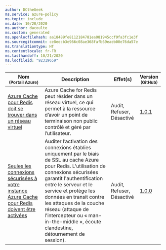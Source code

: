 ```yaml
---
author: DCtheGeek
ms.service: azure-policy
ms.topic: include
ms.date: 10/20/2020
ms.author: dacoulte
ms.custom: generated
ms.openlocfilehash: aa18489fe8112184781ea081945ccf9fa3fc1e3f
ms.sourcegitcommit: ce8eecb3e966c08ae368fafb69eaeb00e76da57e
ms.translationtype: HT
ms.contentlocale: fr-FR
ms.lasthandoff: 10/21/2020
ms.locfileid: "92319659"
---
```

|Nom<br /><sub>(Portail Azure)</sub> |Description |Effet(s) |Version<br /><sub>(GitHub)</sub> |
|---|---|---|---|
|[Azure Cache pour Redis doit se trouver dans un réseau virtuel](https://portal.azure.com/#blade/Microsoft_Azure_Policy/PolicyDetailBlade/definitionId/%2Fproviders%2FMicrosoft.Authorization%2FpolicyDefinitions%2F7d092e0a-7acd-40d2-a975-dca21cae48c4) |Azure Cache for Redis peut résider dans un réseau virtuel, ce qui permet à la ressource d’avoir un point de terminaison non public contrôlé et géré par l’utilisateur. |Audit, Refuser, Désactivé |[1.0.1](https://github.com/Azure/azure-policy/blob/master/built-in-policies/policyDefinitions/Cache/RedisCache_CacheInVnet_Audit.json) |
|[Seules les connexions sécurisées à votre instance Azure Cache pour Redis doivent être activées](https://portal.azure.com/#blade/Microsoft_Azure_Policy/PolicyDetailBlade/definitionId/%2Fproviders%2FMicrosoft.Authorization%2FpolicyDefinitions%2F22bee202-a82f-4305-9a2a-6d7f44d4dedb) |Auditer l’activation des connexions établies uniquement par le biais de SSL au cache Azure pour Redis. L'utilisation de connexions sécurisées garantit l'authentification entre le serveur et le service et protège les données en transit contre les attaques de la couche réseau (attaque de l'intercepteur ou « man-in-the-middle », écoute clandestine, détournement de session). |Audit, Refuser, Désactivé |[1.0.0](https://github.com/Azure/azure-policy/blob/master/built-in-policies/policyDefinitions/Cache/RedisCache_AuditSSLPort_Audit.json) |

